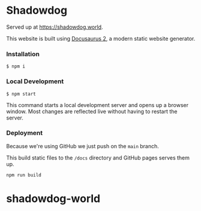 # Shadowdog

Served up at <https://shadowdog.world>.

This website is built using [Docusaurus 2](https://docusaurus.io/), a modern static website generator.

### Installation

```
$ npm i
```

### Local Development

```
$ npm start
```

This command starts a local development server and opens up a browser window. Most changes are reflected live without having to restart the server.

### Deployment

Because we're using GitHub we just push on the `main` branch.

This build static files to the `/docs` directory and GitHub pages serves them up.

```
npm run build
```

# shadowdog-world
